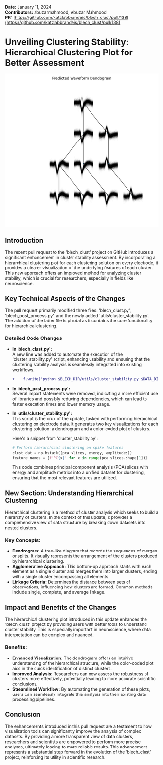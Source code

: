 **Date:** January 11, 2024  
**Contributors:** abuzarmahmood, Abuzar Mahmood  
**PR:** [https://github.com/katzlabbrandeis/blech_clust/pull/138](https://github.com/katzlabbrandeis/blech_clust/pull/138)

# Unveiling Clustering Stability: Hierarchical Clustering Plot for Better Assessment

![Visual representation of Hierarchical clustering plot to better assess cluster stability](images/138_head.png)

## Introduction
The recent pull request to the 'blech_clust' project on GitHub introduces a significant enhancement in cluster stability assessment. By incorporating a hierarchical clustering plot for each clustering solution on every electrode, it provides a clearer visualization of the underlying features of each cluster. This new approach offers an improved method for analyzing cluster stability, which is crucial for researchers, especially in fields like neuroscience.

## Key Technical Aspects of the Changes
The pull request primarily modified three files: 'blech_clust.py', 'blech_post_process.py', and the newly added 'utils/cluster_stability.py'. The addition of the latter file is pivotal as it contains the core functionality for hierarchical clustering.

### Detailed Code Changes

- **In 'blech_clust.py':**  
  A new line was added to automate the execution of the 'cluster_stability.py' script, enhancing usability and ensuring that the clustering stability analysis is seamlessly integrated into existing workflows.

  ```diff
  +    f.write('python $BLECH_DIR/utils/cluster_stability.py $DATA_DIR $ELECTRODE_NUM \n')
  ```

- **In 'blech_post_process.py':**  
  Several import statements were removed, indicating a more efficient use of libraries and possibly reducing dependencies, which can lead to faster execution times and lower memory usage.

- **In 'utils/cluster_stability.py':**  
  This script is the crux of the update, tasked with performing hierarchical clustering on electrode data. It generates two key visualizations for each clustering solution: a dendrogram and a color-coded plot of clusters.

  Here's a snippet from 'cluster_stability.py':

  ```python
  # Perform hierarchical clustering on spike features
  clust_dat = np.hstack((pca_slices, energy, amplitudes))
  feature_names = [f'PC{x}' for x in range(pca_slices.shape[1])]
  ```

  This code combines principal component analysis (PCA) slices with energy and amplitude metrics into a unified dataset for clustering, ensuring that the most relevant features are utilized.

## New Section: Understanding Hierarchical Clustering
Hierarchical clustering is a method of cluster analysis which seeks to build a hierarchy of clusters. In the context of this update, it provides a comprehensive view of data structure by breaking down datasets into nested clusters.

### Key Concepts:
- **Dendrogram:** A tree-like diagram that records the sequences of merges or splits. It visually represents the arrangement of the clusters produced by hierarchical clustering.
- **Agglomerative Approach:** This bottom-up approach starts with each element as a single cluster and merges them into larger clusters, ending with a single cluster encompassing all elements.
- **Linkage Criteria:** Determines the distance between sets of observations, influencing how clusters are formed. Common methods include single, complete, and average linkage.

## Impact and Benefits of the Changes
The hierarchical clustering plot introduced in this update enhances the 'blech_clust' project by providing users with better tools to understand cluster stability. This is especially important in neuroscience, where data interpretation can be complex and nuanced.

### Benefits:
- **Enhanced Visualization:** The dendrogram offers an intuitive understanding of the hierarchical structure, while the color-coded plot aids in the quick identification of distinct clusters.
- **Improved Analysis:** Researchers can now assess the robustness of clusters more effectively, potentially leading to more accurate scientific conclusions.
- **Streamlined Workflow:** By automating the generation of these plots, users can seamlessly integrate this analysis into their existing data processing pipelines.

## Conclusion
The enhancements introduced in this pull request are a testament to how visualization tools can significantly improve the analysis of complex datasets. By providing a more transparent view of data clusters, researchers and scientists are empowered to perform more precise analyses, ultimately leading to more reliable results. This advancement represents a substantial step forward in the evolution of the 'blech_clust' project, reinforcing its utility in scientific research.
